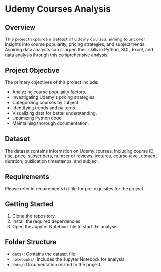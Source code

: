 # Udemy Courses Analysis

## Overview

This project explores a dataset of Udemy courses, aiming to uncover insights into course popularity, pricing strategies, and subject trends. Aspiring data analysts can sharpen their skills in Python, SQL, Excel, and data analysis through this comprehensive analysis.

## Project Objective

The primary objectives of this project include:

- Analyzing course popularity factors.
- Investigating Udemy's pricing strategies.
- Categorizing courses by subject.
- Identifying trends and patterns.
- Visualizing data for better understanding.
- Optimizing Python code.
- Maintaining thorough documentation.

## Dataset

The dataset contains information on Udemy courses, including course ID, title, price, subscribers, number of reviews, lectures, course-level, content duration, publication timestamps, and subject.

## Requirements

Please refer to requirements.txt file for pre-requisites for the project.

## Getting Started

1. Clone this repository.
2. Install the required dependencies.
3. Open the Jupyter Notebook file to start the analysis.

## Folder Structure

- `data/`: Contains the dataset file.
- `notebooks/`: Includes the Jupyter Notebook for analysis.
- `docs/`: Documentation related to the project.

